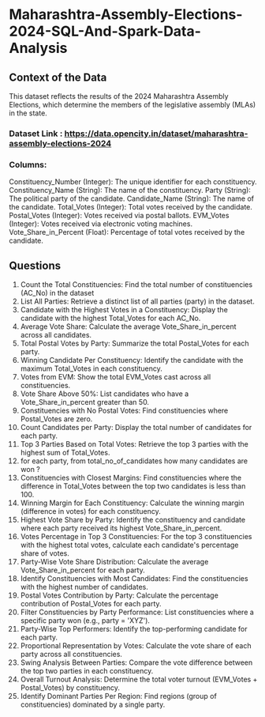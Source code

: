 # Maharashtra-Assembly-Elections-2024-SQL-And-Spark-Data-Analysis

## Context of the Data
This dataset reflects the results of the 2024 Maharashtra Assembly Elections, which determine the members of the legislative assembly (MLAs) in the state.

### Dataset Link : https://data.opencity.in/dataset/maharashtra-assembly-elections-2024

### Columns:
Constituency_Number (Integer): The unique identifier for each constituency.
Constituency_Name (String): The name of the constituency.
Party (String): The political party of the candidate.
Candidate_Name (String): The name of the candidate.
Total_Votes (Integer): Total votes received by the candidate.
Postal_Votes (Integer): Votes received via postal ballots.
EVM_Votes (Integer): Votes received via electronic voting machines.
Vote_Share_in_Percent (Float): Percentage of total votes received by the candidate.

## Questions

1.	Count the Total Constituencies: Find the total number of constituencies (AC_No) in the dataset
2.	List All Parties: Retrieve a distinct list of all parties (party) in the dataset.
3.	Candidate with the Highest Votes in a Constituency: Display the candidate with the highest Total_Votes for each AC_No.
4.	Average Vote Share: Calculate the average Vote_Share_in_percent across all candidates.
5.	Total Postal Votes by Party: Summarize the total Postal_Votes for each party.
6.	Winning Candidate Per Constituency: Identify the candidate with the maximum Total_Votes in each constituency.
7.	Votes from EVM: Show the total EVM_Votes cast across all constituencies.
8.	Vote Share Above 50%: List candidates who have a Vote_Share_in_percent greater than 50.
9.	Constituencies with No Postal Votes: Find constituencies where Postal_Votes are zero.
10.	Count Candidates per Party: Display the total number of candidates for each party.
11.	Top 3 Parties Based on Total Votes: Retrieve the top 3 parties with the highest sum of Total_Votes.
12. for each party, from total_no_of_candidates how many candidates are won ?
13.	Constituencies with Closest Margins: Find constituencies where the difference in Total_Votes between the top two candidates is less than 100.
14.	Winning Margin for Each Constituency: Calculate the winning margin (difference in votes) for each constituency.
15.	Highest Vote Share by Party: Identify the constituency and candidate where each party received its highest Vote_Share_in_percent.
16.	Votes Percentage in Top 3 Constituencies: For the top 3 constituencies with the highest total votes, calculate each candidate's percentage share of votes.
17.	Party-Wise Vote Share Distribution: Calculate the average Vote_Share_in_percent for each party.
18.	Identify Constituencies with Most Candidates: Find the constituencies with the highest number of candidates.
19.	Postal Votes Contribution by Party: Calculate the percentage contribution of Postal_Votes for each party.
20.	Filter Constituencies by Party Performance: List constituencies where a specific party won (e.g., party = 'XYZ').
21.	Party-Wise Top Performers: Identify the top-performing candidate for each party.
22. Proportional Representation by Votes: Calculate the vote share of each party across all constituencies.
23.	Swing Analysis Between Parties: Compare the vote difference between the top two parties in each constituency.
24.	Overall Turnout Analysis: Determine the total voter turnout (EVM_Votes + Postal_Votes) by constituency.
25. Identify Dominant Parties Per Region: Find regions (group of constituencies) dominated by a single party.
